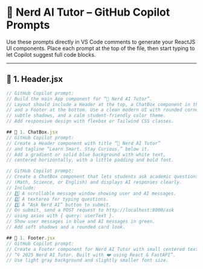 # 🤖 Nerd AI Tutor – GitHub Copilot Prompts
Use these prompts directly in VS Code comments to generate your ReactJS UI components.
Place each prompt at the top of the file, then start typing to let Copilot suggest full code blocks.

---

## 🧩 1. Header.jsx

```jsx
// GitHub Copilot prompt:
// Build the main App component for “🧠 Nerd AI Tutor”.
// Layout should include a Header at the top, a ChatBox component in the middle,
// and a Footer at the bottom. Use a clean modern UI with rounded corners,
// subtle shadows, and a calm student-friendly color theme.
// Add responsive design with flexbox or Tailwind CSS classes.

## 🧩 1. ChatBox.jsx
// GitHub Copilot prompt:
// Create a Header component with title “🧠 Nerd AI Tutor”
// and tagline “Learn Smart. Stay Curious.” below it.
// Add a gradient or solid blue background with white text,
// centered horizontally, with a little padding and bold font.

// GitHub Copilot prompt:
// Create a ChatBox component that lets students ask academic questions
// (Math, Science, or English) and displays AI responses clearly.
// Include:
// 1️⃣ A scrollable message window showing user and AI messages.
// 2️⃣ A textarea for typing questions.
// 3️⃣ A “Ask Nerd AI” button to submit.
// On submit, send a POST request to http://localhost:8000/ask
// using axios with { query: userText }.
// Show user messages in blue and AI messages in green.
// Add soft shadows and a rounded card look.

## 🧩 1. Footer.jsx
// GitHub Copilot prompt:
// Create a Footer component for Nerd AI Tutor with small centered text like:
// “© 2025 Nerd AI Tutor. Built with ❤️ using React & FastAPI”.
// Use light gray background and slightly smaller font size.

